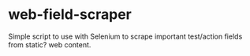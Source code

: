 # web-field-scraper
Simple script to use with Selenium to scrape important test/action fields from static? web content.
